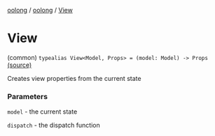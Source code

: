 [oolong](../index.md) / [oolong](index.md) / [View](./-view.md)

# View

(common) `typealias View<Model, Props> = (model: Model) -> Props` [(source)](https://github.com/oolong-kt/oolong/tree/main/oolong/src/commonMain/kotlin/oolong/types.kt#L43)

Creates view properties from the current state

### Parameters

`model` - the current state

`dispatch` - the dispatch function